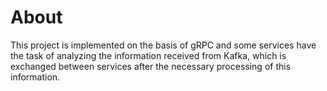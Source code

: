 <h1>About</h1>

This project is implemented on the basis of gRPC and some services have the task of analyzing the information received from Kafka, which is exchanged between services after the necessary processing of this information.